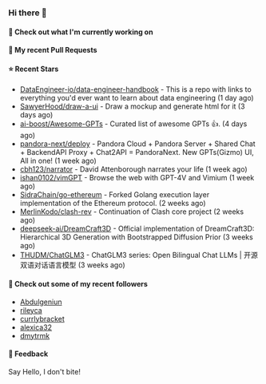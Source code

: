 ### Hi there 👋

#### 👷 Check out what I'm currently working on

#### 🔨 My recent Pull Requests


#### ⭐ Recent Stars

- [DataEngineer-io/data-engineer-handbook](https://github.com/DataEngineer-io/data-engineer-handbook) - This is a repo with links to everything you&#39;d ever want to learn about data engineering (1 day ago)
- [SawyerHood/draw-a-ui](https://github.com/SawyerHood/draw-a-ui) - Draw a mockup and generate html for it (3 days ago)
- [ai-boost/Awesome-GPTs](https://github.com/ai-boost/Awesome-GPTs) - Curated list of awesome GPTs 👍. (4 days ago)
- [pandora-next/deploy](https://github.com/pandora-next/deploy) - Pandora Cloud &#43; Pandora Server &#43; Shared Chat &#43; BackendAPI Proxy &#43; Chat2API = PandoraNext. New GPTs(Gizmo) UI, All in one! (1 week ago)
- [cbh123/narrator](https://github.com/cbh123/narrator) - David Attenborough narrates your life (1 week ago)
- [ishan0102/vimGPT](https://github.com/ishan0102/vimGPT) - Browse the web with GPT-4V and Vimium (1 week ago)
- [SidraChain/go-ethereum](https://github.com/SidraChain/go-ethereum) - Forked Golang execution layer implementation of the Ethereum protocol. (2 weeks ago)
- [MerlinKodo/clash-rev](https://github.com/MerlinKodo/clash-rev) - Continuation of Clash core project (2 weeks ago)
- [deepseek-ai/DreamCraft3D](https://github.com/deepseek-ai/DreamCraft3D) - Official implementation of DreamCraft3D: Hierarchical 3D Generation with Bootstrapped Diffusion Prior (3 weeks ago)
- [THUDM/ChatGLM3](https://github.com/THUDM/ChatGLM3) - ChatGLM3 series: Open Bilingual Chat LLMs | 开源双语对话语言模型 (3 weeks ago)

#### 👯 Check out some of my recent followers

- [Abdulgeniun](https://github.com/Abdulgeniun)
- [rileyca](https://github.com/rileyca)
- [currlybracket](https://github.com/currlybracket)
- [alexica32](https://github.com/alexica32)
- [dmytrmk](https://github.com/dmytrmk)

#### 💬 Feedback

Say Hello, I don't bite!